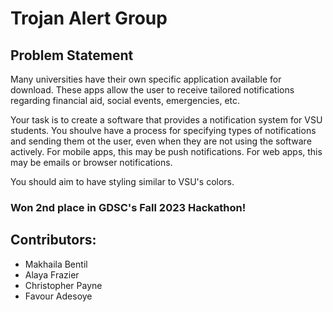 # Trojan Alert Group

## Problem Statement

Many universities have their own specific application available for download. These apps allow the user to receive tailored notifications regarding financial aid, social events, emergencies, etc.

Your task is to create a software that provides a notification system for VSU students. You shoulve have a process for specifying types of notifications and sending them ot the user, even when they are not using the software actively. For mobile apps, this may be push notifications. For web apps, this may be emails or browser notifications.

You should aim to have styling similar to VSU's colors.

### Won 2nd place in GDSC's Fall 2023 Hackathon!

## Contributors:

- Makhaila Bentil
- Alaya Frazier
- Christopher Payne
- Favour Adesoye



